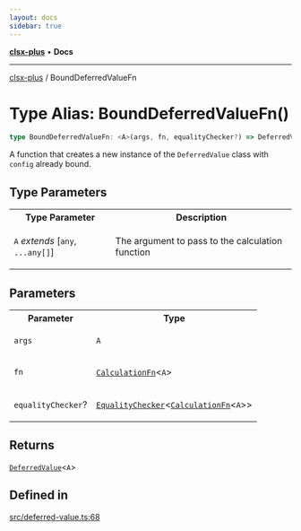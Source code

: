 ```yaml
---
layout: docs
sidebar: true
---
```


[**clsx-plus**](README.md) • **Docs**

---

[clsx-plus](README.md) / BoundDeferredValueFn

# Type Alias: BoundDeferredValueFn()

```ts
type BoundDeferredValueFn: <A>(args, fn, equalityChecker?) => DeferredValue<A>;
```

A function that creates a new instance of the `DeferredValue` class with `config` already bound.

## Type Parameters

<table>
<tr>
<th>Type Parameter</th>
<th>Description</th>
</tr>
<tr>
<td>

`A` _extends_ \[`any`, `...any[]`]

</td>
<td>

The argument to pass to the calculation function

</td>
</tr>
</table>

## Parameters

<table>
<tr>
<th>Parameter</th>
<th>Type</th>
</tr>
<tr>
<td>

`args`

</td>
<td>

`A`

</td>
</tr>
<tr>
<td>

`fn`

</td>
<td>

[`CalculationFn`](TypeAlias.CalculationFn.md)\<`A`>

</td>
</tr>
<tr>
<td>

`equalityChecker`?

</td>
<td>

[`EqualityChecker`](TypeAlias.EqualityChecker.md)\<[`CalculationFn`](TypeAlias.CalculationFn.md)\<`A`>>

</td>
</tr>
</table>

## Returns

[`DeferredValue`](Class.DeferredValue.md)\<`A`>

## Defined in

[src/deferred-value.ts:68](https://github.com/HoodieCollin/clsx-plus/blob/6e1806c1d3df5a0086bcfb605a74045d54bc746a/src/deferred-value.ts#L68)
